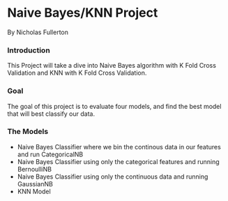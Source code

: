 # Naive Bayes/KNN Project
By Nicholas Fullerton 


### Introduction
This Project will take a dive into Naive Bayes algorithm with K Fold Cross Validation and KNN with K Fold Cross Validation.

### Goal
The goal of this project is to evaluate four models, and find the best model that will best classify our data.

### The Models
- Naive Bayes Classifier where we bin the continous data in our features and run CategoricalNB
- Naive Bayes Classifier using only the categorical features and running BernoulliNB
- Naive Bayes Classifier using only the continuous data and running GaussianNB
- KNN Model
